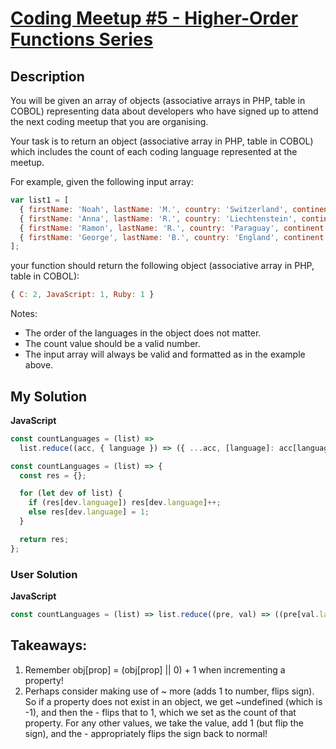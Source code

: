 # [Coding Meetup #5 - Higher-Order Functions Series](https://www.codewars.com/kata/5828713ed04efde70e000346)

## Description

You will be given an array of objects (associative arrays in PHP, table in COBOL) representing data about developers who have signed up to attend the next coding meetup that you are organising.

Your task is to return an object (associative array in PHP, table in COBOL) which includes the count of each coding language represented at the meetup.

For example, given the following input array:

```js
var list1 = [
  { firstName: 'Noah', lastName: 'M.', country: 'Switzerland', continent: 'Europe', age: 19, language: 'C' },
  { firstName: 'Anna', lastName: 'R.', country: 'Liechtenstein', continent: 'Europe', age: 52, language: 'JavaScript' },
  { firstName: 'Ramon', lastName: 'R.', country: 'Paraguay', continent: 'Americas', age: 29, language: 'Ruby' },
  { firstName: 'George', lastName: 'B.', country: 'England', continent: 'Europe', age: 81, language: 'C' },
];
```

your function should return the following object (associative array in PHP, table in COBOL):

```js
{ C: 2, JavaScript: 1, Ruby: 1 }
```

Notes:

- The order of the languages in the object does not matter.
- The count value should be a valid number.
- The input array will always be valid and formatted as in the example above.

## My Solution

**JavaScript**

```js
const countLanguages = (list) =>
  list.reduce((acc, { language }) => ({ ...acc, [language]: acc[language] + 1 || 1 }), {});
```

```js
const countLanguages = (list) => {
  const res = {};

  for (let dev of list) {
    if (res[dev.language]) res[dev.language]++;
    else res[dev.language] = 1;
  }

  return res;
};
```

### User Solution

**JavaScript**

```js
const countLanguages = (list) => list.reduce((pre, val) => ((pre[val.language] = -~pre[val.language]), pre), {});
```

## Takeaways:

1. Remember obj[prop] = (obj[prop] || 0) + 1 when incrementing a property!
2. Perhaps consider making use of ~ more (adds 1 to number, flips sign). So if a property does not exist in an object, we get ~undefined (which is -1), and then the - flips that to 1, which we set as the count of that property. For any other values, we take the value, add 1 (but flip the sign), and the - appropriately flips the sign back to normal!
